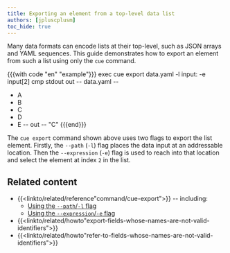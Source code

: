 ```yaml
---
title: Exporting an element from a top-level data list
authors: [jpluscplusm]
toc_hide: true
---
```


Many data formats can encode lists at their top-level, such as JSON arrays and
YAML sequences.
This guide demonstrates how to export an element from such a list using only
the `cue` command.

{{{with code "en" "example"}}}
exec cue export data.yaml -l input: -e input[2]
cmp stdout out
-- data.yaml --
- A
- B
- C
- D
- E
-- out --
"C"
{{{end}}}

The `cue export` command shown above uses two flags to export the list element.
Firstly, the `--path` (`-l`) flag places the data input at an addressable location.
Then the `--expression` (`-e`) flag is used to reach into that location and
select the element at index `2` in the list.

## Related content

- {{<linkto/related/reference"command/cue-export">}} -- including:
  - [Using the `--path`/`-l` flag]({{<relref"docs/concept/using-the-cue-export-command/inputs">}}#non-cue-data-location)
  - [Using the `--expression`/`-e` flag]({{<relref"docs/concept/using-the-cue-export-command/evaluation">}}#modified-expression)
- {{<linkto/related/howto"export-fields-whose-names-are-not-valid-identifiers">}}
- {{<linkto/related/howto"refer-to-fields-whose-names-are-not-valid-identifiers">}}
